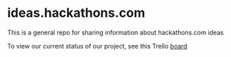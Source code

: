 ideas.hackathons.com
====================

This is a general repo for sharing information about hackathons.com ideas

To view our current status of our project, see this Trello [board](https://trello.com/b/lOMf71Fp)
